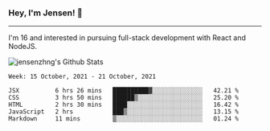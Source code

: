 ### Hey, I'm Jensen! 👋

---

I'm 16 and interested in pursuing full-stack development with React and NodeJS.

![jensenzhng's Github Stats](https://github-readme-stats.vercel.app/api?username=jensenzhng&theme=dark&show_icons=true&count_private=true&include_all_commits=true)

<!--START_SECTION:waka-->
```text
Week: 15 October, 2021 - 21 October, 2021

JSX          6 hrs 26 mins   ██████████▓░░░░░░░░░░░░░░   42.21 % 
CSS          3 hrs 50 mins   ██████▒░░░░░░░░░░░░░░░░░░   25.20 % 
HTML         2 hrs 30 mins   ████░░░░░░░░░░░░░░░░░░░░░   16.42 % 
JavaScript   2 hrs           ███▒░░░░░░░░░░░░░░░░░░░░░   13.15 % 
Markdown     11 mins         ▒░░░░░░░░░░░░░░░░░░░░░░░░   01.24 % 
```
<!--END_SECTION:waka-->
